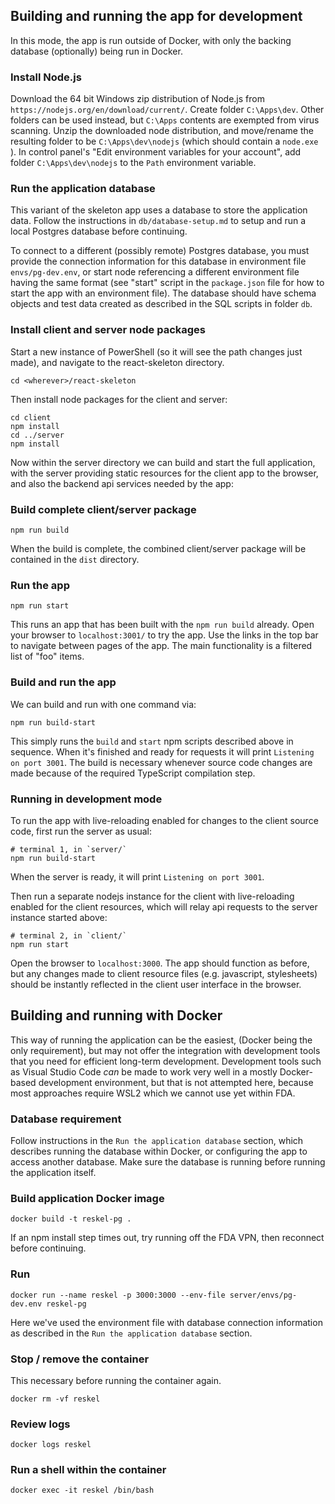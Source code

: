 ## Building and running the app for development

In this mode, the app is run outside of Docker, with
only the backing database (optionally) being run
in Docker.

### Install Node.js
Download the 64 bit Windows zip distribution of
Node.js from `https://nodejs.org/en/download/current/`.
Create folder `C:\Apps\dev`. Other folders can be used
instead, but `C:\Apps` contents are exempted from virus
scanning. Unzip the downloaded node distribution, and
move/rename the resulting folder to be 
`C:\Apps\dev\nodejs` (which should contain a `node.exe`
). In control panel's "Edit environment variables
for your account", add folder `C:\Apps\dev\nodejs`
to the `Path` environment variable.

### Run the application database
This variant of the skeleton app uses a database to store
the application data. Follow the instructions in
`db/database-setup.md` to setup and run a local Postgres
database before continuing.

To connect to a different (possibly remote) Postgres
database, you must provide the connection information
for this database in environment file
`envs/pg-dev.env`, or start node referencing a
different environment file having the same format
(see "start" script in the `package.json` file for how
to start the app with an environment file). The
database should have schema objects and test data
created as described in the SQL scripts in folder `db`.

### Install client and server node packages
Start a new instance of PowerShell (so it will
see the path changes just made), and navigate to
the react-skeleton directory.

```
cd <wherever>/react-skeleton
```

Then install node packages for the client and server:
```
cd client
npm install
cd ../server
npm install
```

Now within the server directory we can build and
start the full application, with the server
providing static resources for the client app to 
the browser, and also the backend api services
needed by the app:

### Build complete client/server package
```
npm run build
```

When the build is complete, the combined client/server
package will be contained in the `dist` directory.

### Run the app
```
npm run start
```

This runs an app that has been built with the
`npm run build` already. Open your browser to
`localhost:3001/` to try the app. Use the links
in the top bar to navigate between pages of the
app. The main functionality is a filtered list
of "foo" items.

### Build and run the app
We can build and run with one command via:
```
npm run build-start
```
This simply runs the `build` and `start` npm 
scripts described above in sequence. When it's
finished and ready for requests it will print
`Listening on port 3001`. The build is necessary
whenever source code changes are made because of
the required TypeScript compilation step.

### Running in development mode
To run the app with live-reloading enabled for changes
to the client source code, first run the server
as usual:

```
# terminal 1, in `server/`
npm run build-start
```
When the server is ready, it will print
`Listening on port 3001`.

Then run a separate nodejs instance for the client
with live-reloading enabled for the client resources,
which will relay api requests to the server instance
started above:
```
# terminal 2, in `client/`
npm run start
```

Open the browser to `localhost:3000`. The app should
function as before, but any changes made to client
resource files (e.g. javascript, stylesheets) should be
instantly reflected in the client user interface in the
browser.

## Building and running with Docker

This way of running the application can be the easiest,
(Docker being the only requirement), but may not offer the
integration with development tools that you need for
efficient long-term development. Development tools such as
Visual Studio Code *can* be made to work very well in a
mostly Docker-based development environment, but that is
not attempted here, because most approaches require WSL2
which we cannot use yet within FDA.

### Database requirement
Follow instructions in the `Run the application database`
section, which describes running the database within Docker,
or configuring the app to access another database. Make sure
the database is running before running the application itself.

### Build application Docker image
```
docker build -t reskel-pg .
```
If an npm install step times out, try running off the FDA VPN, then
reconnect before continuing.

### Run 
```
docker run --name reskel -p 3000:3000 --env-file server/envs/pg-dev.env reskel-pg
```
Here we've used the environment file with database connection information
as described in the `Run the application database` section.
 
### Stop / remove the container
This necessary before running the container again.

```
docker rm -vf reskel
```

### Review logs
```
docker logs reskel
```

### Run a shell within the container
```
docker exec -it reskel /bin/bash
```
